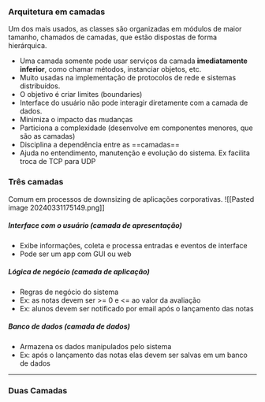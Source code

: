 ### Arquitetura em camadas
Um dos mais usados, as classes são organizadas em módulos de maior tamanho, chamados de camadas, que estão dispostas de forma hierárquica.
- Uma camada somente pode usar serviços da camada **imediatamente inferior**, como chamar métodos, instanciar objetos, etc.
- Muito usadas na implementação de protocolos de rede e sistemas distribuídos.
- O objetivo é criar limites (boundaries)
- Interface do usuário não pode interagir diretamente com a camada de dados.
- Minimiza o impacto das mudanças
- Particiona a complexidade (desenvolve em componentes menores, que são as camadas)
- Disciplina a dependência entre as ==camadas==
- Ajuda no entendimento, manutenção e evolução do sistema. Ex facilita troca de TCP para UDP

### Três camadas
Comum em processos de downsizing de aplicações corporativas.
![[Pasted image 20240331175149.png]]
##### Interface com o usuário (camada de apresentação)
- Exibe informações, coleta e processa entradas e eventos de interface
- Pode ser um app com GUI ou web

##### Lógica de negócio (camada de aplicação)
- Regras de negócio do sistema
- Ex: as notas devem ser >= 0 e <= ao valor da avaliação
- Ex: alunos devem ser notificado por email após o lançamento das notas

##### Banco de dados (camada de dados)
- Armazena os dados manipulados pelo sistema
- Ex: após o lançamento das notas elas devem ser salvas em um banco de dados
___
### Duas Camadas